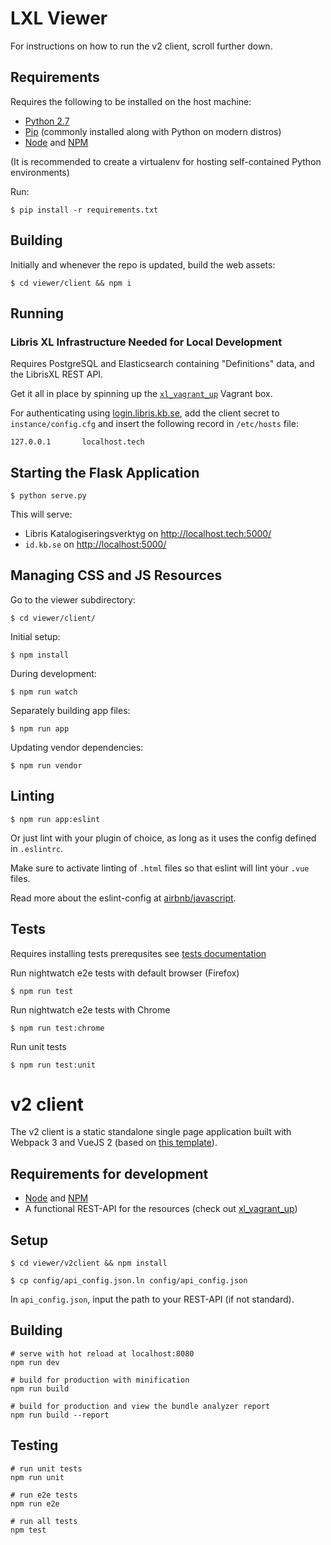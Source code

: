 # LXL Viewer

For instructions on how to run the v2 client, scroll further down.

## Requirements

Requires the following to be installed on the host machine:

* [Python 2.7](http://python.org/)
* [Pip](https://pip.pypa.io/) (commonly installed along with Python on modern distros)
* [Node](http://nodejs.org/) and [NPM](https://www.npmjs.com/)


(It is recommended to create a virtualenv for hosting self-contained Python
environments)

Run:

    $ pip install -r requirements.txt

## Building

Initially and whenever the repo is updated, build the web assets:

    $ cd viewer/client && npm i

## Running

### Libris XL Infrastructure Needed for Local Development

Requires PostgreSQL and Elasticsearch containing "Definitions" data, and the LibrisXL REST API.

Get it all in place by spinning up the [`xl_vagrant_up`](https://github.com/libris/xl_vagrant_up/)
Vagrant box.


For authenticating using [login.libris.kb.se](https://login.libris.kb.se), add
the client secret to `instance/config.cfg` and insert the following record in `/etc/hosts` file:

    127.0.0.1       localhost.tech


## Starting the Flask Application

    $ python serve.py

This will serve:

* Libris Katalogiseringsverktyg on <http://localhost.tech:5000/>
* `id.kb.se` on <http://localhost:5000/>  


## Managing CSS and JS Resources

Go to the viewer subdirectory:

    $ cd viewer/client/

Initial setup:

    $ npm install

During development:

    $ npm run watch

Separately building app files:

    $ npm run app

Updating vendor dependencies:

    $ npm run vendor

## Linting

    $ npm run app:eslint

Or just lint with your plugin of choice, as long as it uses the config defined in ``.eslintrc``.

Make sure to activate linting of ``.html`` files so that eslint will lint your ``.vue`` files.

Read more about the eslint-config at [airbnb/javascript](https://github.com/airbnb/javascript).

## Tests

Requires installing tests prerequsites see [tests documentation](/test)


Run nightwatch e2e tests with default browser (Firefox)

    $ npm run test

Run nightwatch e2e tests with Chrome

    $ npm run test:chrome

Run unit tests

    $ npm run test:unit


# v2 client

The v2 client is a static standalone single page application built with Webpack 3 and VueJS 2 (based on [this template](http://vuejs-templates.github.io/webpack/)).

## Requirements for development

* [Node](http://nodejs.org/) and [NPM](https://www.npmjs.com/)
* A functional REST-API for the resources (check out [xl_vagrant_up](https://github.com/libris/xl_vagrant_up))

## Setup

    $ cd viewer/v2client && npm install

    $ cp config/api_config.json.ln config/api_config.json

In `api_config.json`, input the path to your REST-API (if not standard).

## Building

```
# serve with hot reload at localhost:8080
npm run dev

# build for production with minification
npm run build

# build for production and view the bundle analyzer report
npm run build --report
```

## Testing

```
# run unit tests
npm run unit

# run e2e tests
npm run e2e

# run all tests
npm test
```

